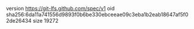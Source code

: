 version https://git-lfs.github.com/spec/v1
oid sha256:6da11a741556d9893f0b6be330ebceeae09c3eba1b2eab18647af5f02de26434
size 19272
